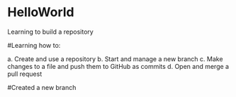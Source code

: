 # HelloWorld
Learning to build a repository

#Learning how to:

a. Create and use a repository
b. Start and manage a new branch
c. Make changes to a file and push them to GitHub as commits
d. Open and merge a pull request

#Created a new branch
